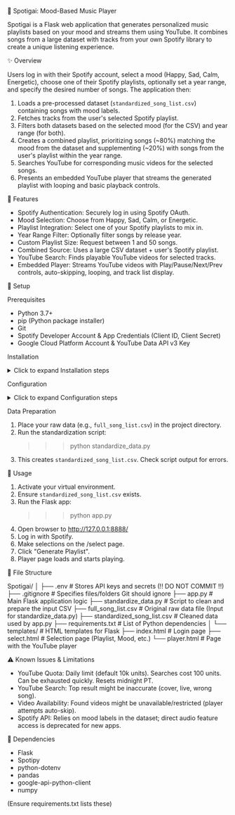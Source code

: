 🎵 Spotigai: Mood-Based Music Player

Spotigai is a Flask web application that generates personalized music playlists based on your mood and streams them using YouTube. It combines songs from a large dataset with tracks from your own Spotify library to create a unique listening experience.

✨ Overview

Users log in with their Spotify account, select a mood (Happy, Sad, Calm, Energetic), 
choose one of their Spotify playlists, optionally set a year range, and specify 
the desired number of songs. The application then:

1. Loads a pre-processed dataset (`standardized_song_list.csv`) containing songs 
   with mood labels.
2. Fetches tracks from the user's selected Spotify playlist.
3. Filters both datasets based on the selected mood (for the CSV) and year range 
   (for both).
4. Creates a combined playlist, prioritizing songs (~80%) matching the mood from 
   the dataset and supplementing (~20%) with songs from the user's playlist 
   within the year range.
5. Searches YouTube for corresponding music videos for the selected songs.
6. Presents an embedded YouTube player that streams the generated playlist with 
   looping and basic playback controls.


🚀 Features

- Spotify Authentication: Securely log in using Spotify OAuth.
- Mood Selection:       Choose from Happy, Sad, Calm, or Energetic.
- Playlist Integration: Select one of your Spotify playlists to mix in.
- Year Range Filter:    Optionally filter songs by release year.
- Custom Playlist Size: Request between 1 and 50 songs.
- Combined Source:      Uses a large CSV dataset + user's Spotify playlist.
- YouTube Search:       Finds playable YouTube videos for selected tracks.
- Embedded Player:      Streams YouTube videos with Play/Pause/Next/Prev controls, 
                        auto-skipping, looping, and track list display.


🔧 Setup

Prerequisites

- Python 3.7+
- pip (Python package installer)
- Git
- Spotify Developer Account & App Credentials (Client ID, Client Secret)
- Google Cloud Platform Account & YouTube Data API v3 Key


Installation

<details>
<summary>Click to expand Installation steps</summary>

Clone the repository:

git clone https://github.com/JhonerLou/Spotigai.git
cd Spotigai


Create and activate a virtual environment:

# Windows
python -m venv venv
.\venv\Scripts\activate

# macOS / Linux
python3 -m venv venv
source venv/bin/activate


Install dependencies:

pip install -r requirements.txt


(If requirements.txt is missing, create it: pip freeze > requirements.txt)

</details>

Configuration

<details>
<summary>Click to expand Configuration steps</summary>

API Keys:

Spotify: Go to Spotify Dev Dashboard. Create/Select app. Note Client ID & Secret. Add Redirect URI: http://127.0.0.1:8888/callback. Save.

YouTube: Go to Google Cloud Console. Create/Select project. Enable YouTube Data API v3. Create an API Key. Note it.

Environment Variables (.env file):

Create .env in the project root.

Add your keys:

SPOTIPY_CLIENT_ID=YOUR_SPOTIFY_CLIENT_ID_HERE
SPOTIPY_CLIENT_SECRET=YOUR_SPOTIFY_CLIENT_SECRET_HERE
SPOTIPY_REDIRECT_URI=http://127.0.0.1:8888/callback
YOUTUBE_API_KEY=YOUR_YOUTUBE_API_KEY_HERE
FLASK_SECRET_KEY=generate_a_strong_random_secret_key_here


Replace placeholders. Generate a random string for FLASK_SECRET_KEY.

</details>

Data Preparation

1. Place your raw data (e.g., `full_song_list.csv`) in the project directory.
2. Run the standardization script:
   >>> python standardize_data.py
3. This creates `standardized_song_list.csv`. Check script output for errors.


🚦 Usage

1. Activate your virtual environment.
2. Ensure `standardized_song_list.csv` exists.
3. Run the Flask app:
   >>> python app.py
4. Open browser to http://127.0.0.1:8888/
5. Log in with Spotify.
6. Make selections on the /select page.
7. Click "Generate Playlist".
8. Player page loads and starts playing.


📁 File Structure

Spotigai/
│
├── .env                  # Stores API keys and secrets (!! DO NOT COMMIT !!)
├── .gitignore            # Specifies files/folders Git should ignore
├── app.py                # Main Flask application logic
├── standardize_data.py   # Script to clean and prepare the input CSV
├── full_song_list.csv    # Original raw data file (Input for standardize_data.py)
├── standardized_song_list.csv # Cleaned data used by app.py
├── requirements.txt      # List of Python dependencies
│
└── templates/            # HTML templates for Flask
    ├── index.html        # Login page
    ├── select.html       # Selection page (Playlist, Mood, etc.)
    └── player.html       # Page with the YouTube player


⚠️ Known Issues & Limitations

- YouTube Quota: Daily limit (default 10k units). Searches cost 100 units. Can be 
                 exhausted quickly. Resets midnight PT.
- YouTube Search: Top result might be inaccurate (cover, live, wrong song).
- Video Availability: Found videos might be unavailable/restricted (player attempts auto-skip).
- Spotify API: Relies on mood labels in the dataset; direct audio feature access is 
               deprecated for new apps.


🧩 Dependencies

- Flask
- Spotipy
- python-dotenv
- pandas
- google-api-python-client
- numpy


(Ensure requirements.txt lists these)
